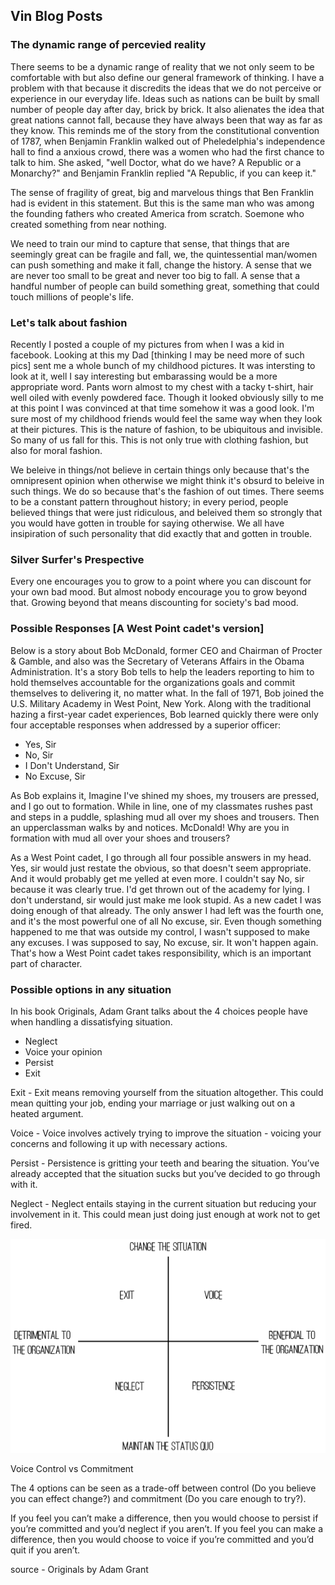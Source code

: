## Vin Blog Posts


### The dynamic range of percevied reality
There seems to be a dynamic range of reality that we not only seem to be comfortable with but also define our general framework of thinking. I have a problem with that because it discredits the ideas that we do not perceive or experience in our everyday life. Ideas such as nations can be built by small number of people day after day, brick by brick. It also alienates the idea that great nations cannot fall, because they have always been that way as far as they know. 
This reminds me of the story from the constitutional convention of 1787, when Benjamin Franklin walked out of Pheledelphia's independence hall to find a anxious crowd, there was a women who had the first chance to talk to him. She asked, "well Doctor, what do we have? A Republic or a Monarchy?" and Benjamin Franklin replied "A Republic, if you can keep it."

The sense of fragility of great, big and marvelous things that Ben Franklin had is evident in this statement. But this is the same man who was among the founding fathers who created America from scratch. Soemone who created something from near nothing.

We need to train our mind to capture that sense, that things that are seemingly great can be fragile and fall, we, the quintessential man/women can push something and make it fall, change the history. A sense that we are never too small to be great and never too big to fall. A sense that a handful number of people can build something great, something that could touch millions of people's life.


### Let's talk about fashion
Recently I posted a couple of my pictures from when I was a kid in facebook. Looking at this my Dad [thinking I may be need more of such pics] sent me a whole bunch of my childhood pictures. It was intersting to look at it, well I say interesting but embarassing would be a more appropriate word. Pants worn almost to my chest with a tacky t-shirt, hair well oiled with evenly powdered face. Though it looked obviously silly to me at this point I was convinced at that time somehow it was a good look.
I'm sure most of my childhood friends would feel the same way when they look at their pictures. This is the nature of fashion, to be ubiquitous and invisible. So many of us fall for this. This is not only true with clothing fashion, but also for moral fashion. 

We beleive in things/not believe in certain things only because that's the omnipresent opinion when otherwise we might think it's obsurd to beleive in such things. We do so because that's the fashion of out times. There seems to be a constant pattern throughout history; in every period, people believed things that were just ridiculous, and beleived them so strongly that you would have gotten in trouble for saying otherwise. We all have insipiration of such personality that did exactly that and gotten in trouble.

### Silver Surfer's Prespective
Every one encourages you to grow to a point where you can discount for your own bad mood. But almost nobody encourage you to grow beyond that. Growing beyond that means discounting for society's bad mood.

### Possible Responses [A West Point cadet's version] 

Below is a story about Bob McDonald, former CEO and Chairman of Procter & Gamble, and also was the Secretary of Veterans Affairs in the Obama Administration. It's a story Bob tells to help the leaders reporting to him to hold themselves accountable for the organizations goals and commit themselves to delivering it, no matter what.
In the fall of 1971, Bob joined the U.S. Military Academy in West Point, New York. Along with the traditional hazing a first-year cadet experiences, Bob learned quickly there were only four acceptable responses when addressed by a superior officer: 

- Yes, Sir
- No, Sir
- I Don't Understand, Sir
- No Excuse, Sir

As Bob explains it, Imagine I've shined my shoes, my trousers are pressed, and I go out to formation. While in line, one of my classmates rushes past and steps in a puddle, splashing mud all over my shoes and trousers. Then an upperclassman walks by and notices. McDonald! Why are you in formation with mud all over your shoes and trousers?

As a West Point cadet, I go through all four possible answers in my head. Yes, sir would just restate the obvious, so that doesn't seem appropriate. And it would probably get me yelled at even more. I couldn't say No, sir because it was clearly true. I'd get thrown out of the academy for lying. I don't understand, sir would just make me look stupid. As a new cadet I was doing enough of that already. The only answer I had left was the fourth one, and it's the most powerful one of all No excuse, sir. Even though something happened to me that was outside my control, I wasn't supposed to make any excuses. I was supposed to say, No excuse, sir. It won't happen again. That's how a West Point cadet takes responsibility, which is an important part of character.

### Possible options in any situation

In his book Originals, Adam Grant talks about the 4 choices people have when handling a dissatisfying situation.

- Neglect
- Voice your opinion
- Persist
- Exit

Exit - Exit means removing yourself from the situation altogether. This could mean quitting your job, ending your marriage or just walking out on a heated argument.

Voice - Voice involves actively trying to improve the situation - voicing your concerns and following it up with necessary actions.

Persist - Persistence is gritting your teeth and bearing the situation. You’ve already accepted that the situation sucks but you’ve decided to go through with it.

Neglect - Neglect entails staying in the current situation but reducing your involvement in it. This could mean just doing just enough at work not to get fired.

![alt text](https://github.com/geekyvin/geekyvin.github.io/blob/master/img/originals-options.png)

Voice
Control vs Commitment

The 4 options can be seen as a trade-off between control (Do you believe you can effect change?) and commitment (Do you care enough to try?).

If you feel you can’t make a difference, then you would choose to persist if you’re committed and you’d neglect if you aren’t. If you feel you can make a difference, then you would choose to voice if you’re committed and you’d quit if you aren’t.

source - Originals by Adam Grant

